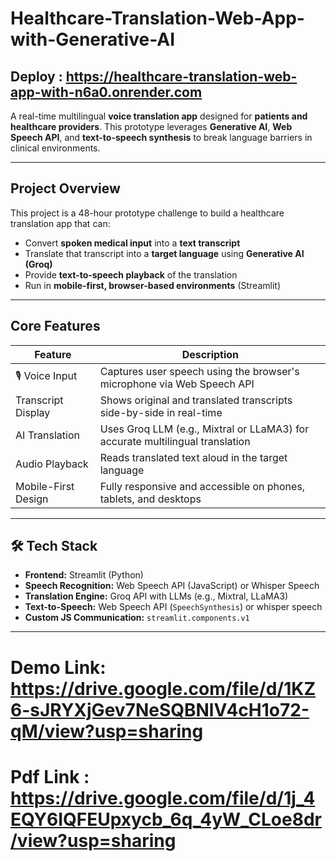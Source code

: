 # Healthcare-Translation-Web-App-with-Generative-AI 

## Deploy : https://healthcare-translation-web-app-with-n6a0.onrender.com


A real-time multilingual **voice translation app** designed for **patients and healthcare providers**. This prototype leverages **Generative AI**, **Web Speech API**, and **text-to-speech synthesis** to break language barriers in clinical environments.

---

##  Project Overview

This project is a 48-hour prototype challenge to build a healthcare translation app that can:

- Convert **spoken medical input** into a **text transcript**
- Translate that transcript into a **target language** using **Generative AI (Groq)**
- Provide **text-to-speech playback** of the translation
- Run in **mobile-first, browser-based environments** (Streamlit)

---

##  Core Features

| Feature               | Description |
|----------------------|-------------|
| 🎙 Voice Input        | Captures user speech using the browser's microphone via Web Speech API |
|  Transcript Display | Shows original and translated transcripts side-by-side in real-time |
|  AI Translation     | Uses Groq LLM (e.g., Mixtral or LLaMA3) for accurate multilingual translation |
|  Audio Playback     | Reads translated text aloud in the target language |
|  Mobile-First Design| Fully responsive and accessible on phones, tablets, and desktops |

---

## 🛠 Tech Stack

- **Frontend:** Streamlit (Python)
- **Speech Recognition:** Web Speech API (JavaScript) or Whisper Speech
- **Translation Engine:** Groq API with LLMs (e.g., Mixtral, LLaMA3)
- **Text-to-Speech:** Web Speech API (`SpeechSynthesis`) or whisper speech
- **Custom JS Communication:** `streamlit.components.v1`

---
# Demo Link: https://drive.google.com/file/d/1KZ6-sJRYXjGev7NeSQBNlV4cH1o72-qM/view?usp=sharing
# Pdf Link : https://drive.google.com/file/d/1j_4EQY6IQFEUpxycb_6q_4yW_CLoe8dr/view?usp=sharing

